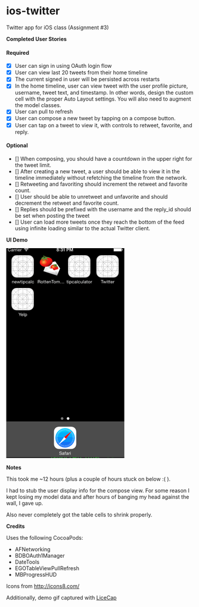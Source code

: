ios-twitter
========

Twitter app for iOS class (Assignment #3)

**Completed User Stories**
#### Required
- [x] User can sign in using OAuth login flow 
- [x] User can view last 20 tweets from their home timeline
- [x] The current signed in user will be persisted across restarts
- [x] In the home timeline, user can view tweet with the user profile picture, username, tweet text, and timestamp.  In other words, design the custom cell with the proper Auto Layout settings.  You will also need to augment the model classes.
- [x] User can pull to refresh
- [x] User can compose a new tweet by tapping on a compose button.
- [x] User can tap on a tweet to view it, with controls to retweet, favorite, and reply.

#### Optional
- [] When composing, you should have a countdown in the upper right for the tweet limit.
- [] After creating a new tweet, a user should be able to view it in the timeline immediately without refetching the timeline from the network.
- [] Retweeting and favoriting should increment the retweet and favorite count.
- [] User should be able to unretweet and unfavorite and should decrement the retweet and favorite count.
- [] Replies should be prefixed with the username and the reply_id should be set when posting the tweet
- [] User can load more tweets once they reach the bottom of the feed using infinite loading similar to the actual Twitter client.

**UI Demo**

![demo gif](https://raw.githubusercontent.com/osabina/ios-twitter/master/rt_demo.gif)

**Notes**

This took me ~12 hours (plus a couple of hours stuck on below :( ).

I had to stub the user display info for the compose view.  For some reason I kept losing my model data and after hours of banging my head against the wall, I gave up.

Also never completely got the table cells to shrink properly.

**Credits**

Uses the following CocoaPods:

- AFNetworking
- BDBOAuth1Manager
- DateTools
- EGOTableViewPullRefresh
- MBProgressHUD

Icons from http://icons8.com/

Additionally, demo gif captured with [LiceCap](http://www.cockos.com/licecap/)
